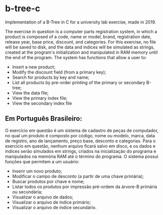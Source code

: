 # b-tree-c

Implementation of a B-Tree in C for a university lab exercise, made in 2019.

The exercise in question is a computer parts registration system, in which a product is composed of a code, name or model, brand, registration date, release year, base price, discount, and categories. For this exercise, no file will be saved to disk, and the data and indices will be simulated as strings, created at the program's initialization and manipulated in RAM memory until the end of the program. The system has functions that allow a user to:

- Insert a new product;
- Modify the discount field (from a primary key);
- Search for products by key and name;
- List all products by pre-order printing of the primary or secondary B-tree;
- View the data file;
- View the primary index file;
- View the secondary index file

## Em Português Brasileiro:

O exercício em questão é um sistema de cadastro de peças de computador, no qual um produto é composto por código, nome ou modelo, marca, data de registro, ano de lançamento, preço base, desconto e categorias. Para o exercício em questão, nenhum arquivo ficará salvo em disco, e os dados e índices serão simulados em strings, criados na inicialização do programa e manipulados na memória RAM até o término do programa. O sistema possui funções que permitem a um usuário:

- Inserir um novo produto;
- Modificar o campo de desconto (a partir de uma chave primária);
- Buscar produtos por chave e nome;
- Listar todos os produtos por impressão pré-ordem da árvore-B primária ou secundária;
- Visualizar o arquivo de dados;
- Visualizar o arquivo de índice primário;
- Visualizar o arquivo de índice secundário.
